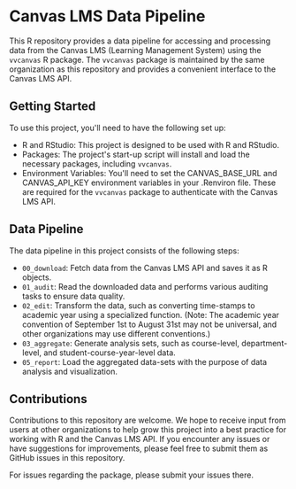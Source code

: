 # Canvas LMS Data Pipeline

This R repository provides a data pipeline for accessing and processing data from the Canvas LMS (Learning Management System) using the `vvcanvas` R package. The `vvcanvas` package is maintained by the same organization as this repository and provides a convenient interface to the Canvas LMS API.

## Getting Started

To use this project, you'll need to have the following set up:

-   R and RStudio: This project is designed to be used with R and RStudio.
-   Packages: The project's start-up script will install and load the necessary packages, including `vvcanvas`.
-   Environment Variables: You'll need to set the CANVAS_BASE_URL and CANVAS_API_KEY environment variables in your .Renviron file. These are required for the `vvcanvas` package to authenticate with the Canvas LMS API.

## Data Pipeline

The data pipeline in this project consists of the following steps:

-   `00_download`: Fetch data from the Canvas LMS API and saves it as R objects.
-   `01_audit`: Read the downloaded data and performs various auditing tasks to ensure data quality.
-   `02_edit`: Transform the data, such as converting time-stamps to academic year using a specialized function. (Note: The academic year convention of September 1st to August 31st may not be universal, and other organizations may use different conventions.)
-   `03_aggregate`: Generate analysis sets, such as course-level, department-level, and student-course-year-level data.
-   `05_report`: Load the aggregated data-sets with the purpose of data analysis and visualization.

## Contributions

Contributions to this repository are welcome. We hope to receive input from users at other organizations to help grow this project into a best practice for working with R and the Canvas LMS API. If you encounter any issues or have suggestions for improvements, please feel free to submit them as GitHub issues in this repository.

For issues regarding the package, please submit your issues there.
